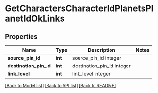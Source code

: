 # GetCharactersCharacterIdPlanetsPlanetIdOkLinks

## Properties
Name | Type | Description | Notes
------------ | ------------- | ------------- | -------------
**source_pin_id** | **int** | source_pin_id integer | 
**destination_pin_id** | **int** | destination_pin_id integer | 
**link_level** | **int** | link_level integer | 

[[Back to Model list]](../README.md#documentation-for-models) [[Back to API list]](../README.md#documentation-for-api-endpoints) [[Back to README]](../README.md)


